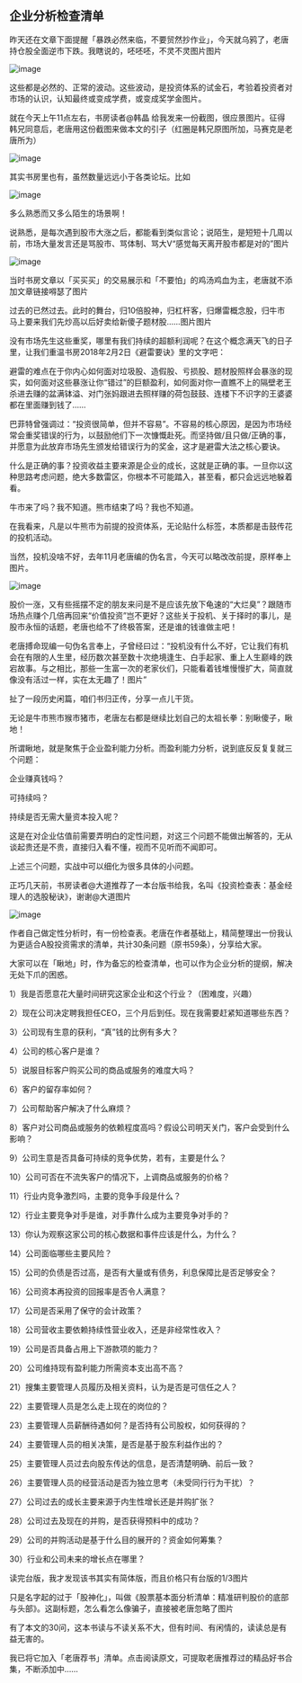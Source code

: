 ## 企业分析检查清单
昨天还在文章下面提醒「暴跌必然来临，不要贸然抄作业」，今天就乌鸦了，老唐持仓股全面逆市下跌。我瞎说的，呸呸呸，不灵不灵图片图片

![image](https://github.com/fengyumozhu/tsf/assets/6201828/642b5a8a-4e29-43fa-8c29-d2e8ca702225)




这些都是必然的、正常的波动。这些波动，是投资体系的试金石，考验着投资者对市场的认识，认知最终或变成学费，或变成奖学金图片。



就在今天上午11点左右，书房读者@韩晶 给我发来一份截图，很应景图片。征得韩兄同意后，老唐用这份截图来做本文的引子（红圈是韩兄原图所加，马赛克是老唐所为） 

![image](https://github.com/fengyumozhu/tsf/assets/6201828/22346a8f-ea89-40fb-8685-03874a36970b)




其实书房里也有，虽然数量远远小于各类论坛。比如

![image](https://github.com/fengyumozhu/tsf/assets/6201828/b76f617d-6d3a-4789-9196-a1b7d4f45dbb)




多么熟悉而又多么陌生的场景啊！

 

说熟悉，是每次遇到股市大涨之后，都能看到类似言论；说陌生，是短短十几周以前，市场大量发言还是骂股市、骂体制、骂大V“感觉每天离开股市都是对的”图片

![image](https://github.com/fengyumozhu/tsf/assets/6201828/4a4182fc-bbe8-4658-a60c-29ba81f15334)


当时书房文章以「买买买」的交易展示和「不要怕」的鸡汤鸡血为主，老唐就不添加文章链接嘚瑟了图片



过去的已然过去。此时的舞台，归10倍股神，归杠杆客，归爆雷概念股，归牛市马上要来我们先炒高以后好卖给新傻子题材股……图片图片

 

没有市场先生这些重奖，哪里有我们持续的超额利润呢？在这个概念满天飞的日子里，让我们重温书房2018年2月2日《避雷要诀》里的文字吧：

 

避雷的难点在于你内心如何面对垃圾股、造假股、亏损股、题材股照样会暴涨的现实，如何面对这些暴涨让你“错过”的巨额盈利，如何面对你一直瞧不上的隔壁老王杀进去赚的盆满钵溢、对门张妈跟进去照样赚的荷包鼓鼓、连楼下不识字的王婆婆都在里面赚到钱了……

 

巴菲特曾强调过：“投资很简单，但并不容易”。不容易的核心原因，是因为市场经常会重奖错误的行为，以鼓励他们下一次慷慨赴死。而坚持做/且只做/正确的事，并愿意为此放弃市场先生颁发给错误行为的奖金，这才是避雷大法之核心要诀。

 

什么是正确的事？投资收益主要来源是企业的成长，这就是正确的事。一旦你以这种思路考虑问题，绝大多数雷区，你根本不可能踏入，甚至看，都只会远远地躲着看。

 

牛市来了吗？我不知道。熊市结束了吗？我也不知道。



在我看来，凡是以牛熊市为前提的投资体系，无论贴什么标签，本质都是击鼓传花的投机活动。

 

当然，投机没啥不好，去年11月老唐编的伪名言，今天可以略改改前提，原样奉上图片。

![image](https://github.com/fengyumozhu/tsf/assets/6201828/b092043e-c21f-4bb4-a8af-0ba8513ccf88)


股价一涨，又有些摇摆不定的朋友来问是不是应该先放下龟速的“大烂臭”？跟随市场热点赚个几倍再回来“价值投资”岂不更好？这些关于投机、关于择时的事儿，是股市永恒的话题，老唐也给不了终极答案，还是谁的钱谁做主吧！

 

老唐搏命现编一句伪名言奉上，子曾经曰过：“投机没有什么不好，它让我们有机会在有限的人生里，经历数次甚至数十次绝境逢生、白手起家、重上人生巅峰的跌宕故事。与之相比，那些一生富一次的老家伙们，只能看着钱堆慢慢扩大，简直就像没有活过一样，实在太无趣了！图片”

 

扯了一段历史闲篇，咱们书归正传，分享一点儿干货。



无论是牛市熊市猴市猪市，老唐左右都是继续比划自己的太祖长拳：别瞅傻子，瞅地！



所谓瞅地，就是聚焦于企业盈利能力分析。而盈利能力分析，说到底反反复复就三个问题：

企业赚真钱吗？

可持续吗？

持续是否无需大量资本投入呢？

 

这是在对企业估值前需要弄明白的定性问题，对这三个问题不能做出解答的，无从谈起贵还是不贵，直接归入看不懂，视而不见听而不闻即可。

 

上述三个问题，实战中可以细化为很多具体的小问题。



正巧几天前，书房读者@大道推荐了一本台版书给我，名叫《投资检查表：基金经理人的选股秘诀》，谢谢@大道图片

![image](https://github.com/fengyumozhu/tsf/assets/6201828/ca45221c-fc6c-4293-b0e3-6a31d329d45a)


作者自己做定性分析时，有一份检查表。老唐在作者基础上，精简整理出一份我认为更适合A股投资需求的清单，共计30条问题（原书59条），分享给大家。

 

大家可以在「瞅地」时，作为备忘的检查清单，也可以作为企业分析的提纲，解决无处下爪的困惑。

 

1）我是否愿意花大量时间研究这家企业和这个行业？（困难度，兴趣）



2）现在公司决定聘我担任CEO，三个月后到任。现在我需要赶紧知道哪些东西？



3）公司现有生意的获利，“真”钱的比例有多大？



4）公司的核心客户是谁？



5）说服目标客户购买公司的商品或服务的难度大吗？



6）客户的留存率如何？



7）公司帮助客户解决了什么麻烦？



8）客户对公司商品或服务的依赖程度高吗？假设公司明天关门，客户会受到什么影响？



9）公司生意是否具备可持续的竞争优势，若有，主要是什么？



10）公司可否在不流失客户的情况下，上调商品或服务的价格？



11）行业内竞争激烈吗，主要的竞争手段是什么？



12）行业主要竞争对手是谁，对手靠什么成为主要竞争对手的？



13）你认为观察这家公司的核心数据和事件应该是什么，为什么？



14）公司面临哪些主要风险？



15）公司的负债是否过高，是否有大量或有债务，利息保障比是否足够安全？



16）公司资本再投资的回报率是否令人满意？



17）公司是否采用了保守的会计政策？



18）公司营收主要依赖持续性营业收入，还是非经常性收入？



19）公司是否具备占用上下游款项的能力？



20）公司维持现有盈利能力所需资本支出高不高？



21）搜集主要管理人员履历及相关资料，认为是否是可信任之人？



22）主要管理人员是怎么走上现在的岗位的？



23）主要管理人员薪酬待遇如何？是否持有公司股权，如何获得的？



24）主要管理人员的相关决策，是否是基于股东利益作出的？



25）主要管理人员过去向股东传达的信息，是否清楚明确、前后一致？



26）主要管理人员的经营活动是否为独立思考（未受同行行为干扰）？



27）公司过去的成长主要来源于内生性增长还是并购扩张？



28）公司过去及现在的并购，是否获得预料中的成功？



29）公司的并购活动是基于什么目的展开的？资金如何筹集？



30）行业和公司未来的增长点在哪里？

 

读完台版，我才发现该书其实有简体版，而且价格只有台版的1/3图片



只是名字起的过于「股神化」，叫做《股票基本面分析清单：精准研判股价的底部与头部》。这副标题，怎么看怎么像骗子，直接被老唐忽略了图片 

有了本文的30问，这本书读与不读关系不大，但有时间、有闲情的，读读总是有益无害的。



我已将它加入「老唐荐书」清单。点击阅读原文，可提取老唐推荐过的精品好书合集，不断添加中……
